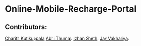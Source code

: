 # Online-Mobile-Recharge-Portal


## Contributors:

[Charith Kutikuppala](https://github.com/itsmeck24) 
[Abhi Thumar](https://github.com/AbhiThumar).
[Izhan Sheth]().
[Jay Vakhariya]().



